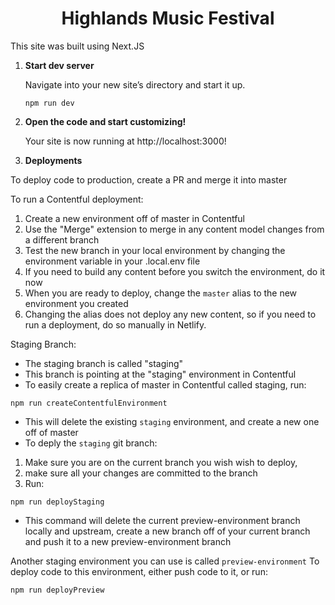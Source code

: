 <h1 align="center">
 Highlands Music Festival
</h1>

This site was built using Next.JS

1.  **Start dev server**

    Navigate into your new site’s directory and start it up.

    ```
    npm run dev
    ```

2.  **Open the code and start customizing!**

    Your site is now running at http://localhost:3000!

3.  **Deployments**

To deploy code to production, create a PR and merge it into master

To run a Contentful deployment:

1. Create a new environment off of master in Contentful
2. Use the "Merge" extension to merge in any content model changes from a different branch
3. Test the new branch in your local environment by changing the environment variable in your .local.env file
4. If you need to build any content before you switch the environment, do it now
5. When you are ready to deploy, change the `master` alias to the new environment you created
6. Changing the alias does not deploy any new content, so if you need to run a deployment, do so manually in Netlify.

Staging Branch:

- The staging branch is called "staging"
- This branch is pointing at the "staging" environment in Contentful
- To easily create a replica of master in Contentful called staging, run:

```
npm run createContentfulEnvironment
```

- This will delete the existing `staging` environment, and create a new one off of master
- To deply the `staging` git branch:

1. Make sure you are on the current branch you wish wish to deploy,
2. make sure all your changes are committed to the branch
3. Run:

```
npm run deployStaging
```

- This command will delete the current preview-environment branch locally and upstream, create a new branch off of your current branch and push it to a new preview-environment branch

Another staging environment you can use is called `preview-environment`
To deploy code to this environment, either push code to it, or run:

```
npm run deployPreview
```
